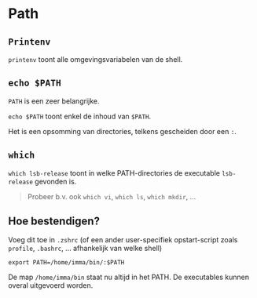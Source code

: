 # Path

## `Printenv`

`printenv` toont alle omgevingsvariabelen van de shell.

## `echo $PATH`

`PATH` is een zeer belangrijke.

`echo $PATH` toont enkel de inhoud van `$PATH`.

Het is een opsomming van directories, telkens gescheiden door een `:`.

## `which`

`which lsb-release` toont in welke PATH-directories de executable `lsb-release` gevonden is.

> Probeer b.v. ook `which vi`, `which ls`, `which mkdir`, ...

## Hoe bestendigen?

Voeg dit toe in `.zshrc` (of een ander user-specifiek opstart-script zoals `profile`, `.bashrc`, ... afhankelijk van welke shell)

```
export PATH=/home/imma/bin/:$PATH
```

De map `/home/imma/bin` staat nu altijd in het PATH.
De executables kunnen overal uitgevoerd worden.

